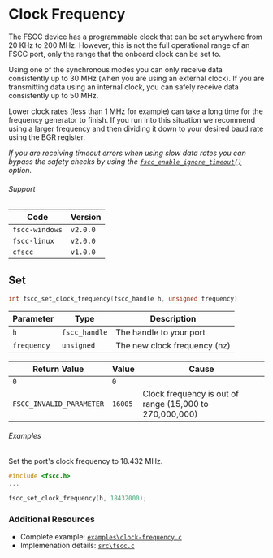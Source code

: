 # Clock Frequency
The FSCC device has a programmable clock that can be set anywhere from
20 KHz to 200 MHz. However, this is not the full operational range of an
FSCC port, only the range that the onboard clock can be set to.

Using one of the synchronous modes you can only receive data consistently
up to 30 MHz (when you are using an external clock). If you are transmitting
data using an internal clock, you can safely receive data consistently up to 50 MHz.

Lower clock rates (less than 1 MHz for example) can take a long time for 
the frequency generator to finish. If you run into this situation we 
recommend using a larger frequency and then dividing it down to your 
desired baud rate using the BGR register.

_If you are receiving timeout errors when using slow data rates you can bypass
the safety checks by using the 
[`fscc_enable_ignore_timeout()`](https://github.com/commtech/cfscc/blob/master/docs/ignore-timeout.md)
option._

###### Support
| Code           | Version
| -------------- | --------
| `fscc-windows` | `v2.0.0` 
| `fscc-linux`   | `v2.0.0` 
| `cfscc`        | `v1.0.0`


## Set
```c
int fscc_set_clock_frequency(fscc_handle h, unsigned frequency)
```

| Parameter    | Type          | Description
| ------------ | ------------- | ----------------------------
| `h`          | `fscc_handle` | The handle to your port
| `frequency`  | `unsigned`    | The new clock frequency (hz)

| Return Value             | Value   | Cause
| ------------------------ | ------- | --------------------------------
| `0`                      | `0`     |
| `FSCC_INVALID_PARAMETER` | `16005` | Clock frequency is out of range (15,000 to 270,000,000)


###### Examples
Set the port's clock frequency to 18.432 MHz.
```c
#include <fscc.h>
...

fscc_set_clock_frequency(h, 18432000);
```


### Additional Resources
- Complete example: [`examples\clock-frequency.c`](https://github.com/commtech/cfscc/blob/master/examples/clock-frequency.c)
- Implemenation details: [`src\fscc.c`](https://github.com/commtech/cfscc/blob/master/src/fscc.c)

